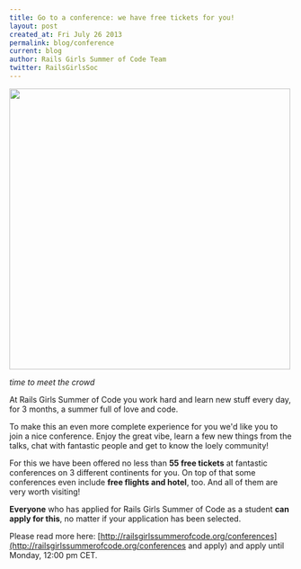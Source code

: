 ```yaml
---
title: Go to a conference: we have free tickets for you!
layout: post
created_at: Fri July 26 2013
permalink: blog/conference
current: blog
author: Rails Girls Summer of Code Team
twitter: RailsGirlsSoc
---
```



<img src="https://f.cloud.github.com/assets/1711357/862757/f30569be-f5fa-11e2-97ee-1b32a3da5138.png" width="500">

*time to meet the crowd*



At Rails Girls Summer of Code you work hard and learn new stuff every day, for
3 months, a summer full of love and code.

To make this an even more complete experience for you we'd like you to join a
nice conference. Enjoy the great vibe, learn a few new things from the talks, chat with fantastic people and get to know the loely community!


For this we have been offered no less than **55 free tickets** at fantastic
conferences on 3 different continents for you. On top of that some conferences
even include **free flights and hotel**, too. And all of them are very worth
visiting!

**Everyone** who has applied for Rails Girls Summer of Code as a student **can apply for this**, no matter if your application has been selected.

Please read more here: [http://railsgirlssummerofcode.org/conferences](http://railsgirlssummerofcode.org/conferences and apply) and apply
until Monday, 12:00 pm CET.
